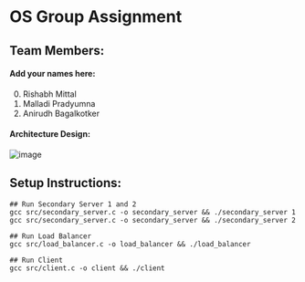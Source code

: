 # OS Group Assignment

## Team Members:

#### Add your names here:
0. Rishabh Mittal
1. Malladi Pradyumna
2. Anirudh Bagalkotker

#### Architecture Design:
![image](https://github.com/MSSRPRAD/Graph_Database/assets/97427342/b0733790-8795-4074-9c0a-befb35d47418)

## Setup Instructions:

```
## Run Secondary Server 1 and 2
gcc src/secondary_server.c -o secondary_server && ./secondary_server 1
gcc src/secondary_server.c -o secondary_server && ./secondary_server 2

## Run Load Balancer
gcc src/load_balancer.c -o load_balancer && ./load_balancer

## Run Client
gcc src/client.c -o client && ./client
```
